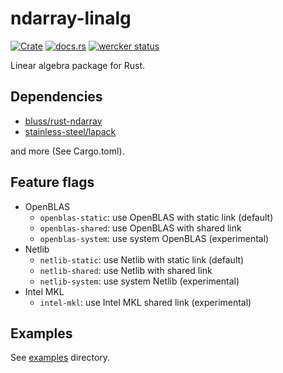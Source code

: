 ndarray-linalg
===============
[![Crate](http://meritbadge.herokuapp.com/ndarray-linalg)](https://crates.io/crates/ndarray-linalg)
[![docs.rs](https://docs.rs/ndarray-linalg/badge.svg)](https://docs.rs/ndarray-linalg)
[![wercker status](https://app.wercker.com/status/f04aeba682ea6e79577e15bd946344a5/s/master "wercker status")](https://app.wercker.com/project/byKey/f04aeba682ea6e79577e15bd946344a5)

Linear algebra package for Rust.

Dependencies
-------------

- [bluss/rust-ndarray](https://github.com/bluss/rust-ndarray)
- [stainless-steel/lapack](https://github.com/stainless-steel/lapack)

and more (See Cargo.toml).

Feature flags
--------------

- OpenBLAS
  - `openblas-static`: use OpenBLAS with static link (default)
  - `openblas-shared`: use OpenBLAS with shared link
  - `openblas-system`: use system OpenBLAS (experimental)
- Netlib
  - `netlib-static`: use Netlib with static link (default)
  - `netlib-shared`: use Netlib with shared link
  - `netlib-system`: use system Netlib (experimental)
- Intel MKL
  - `intel-mkl`: use Intel MKL shared link (experimental)

Examples
---------
See [examples](https://github.com/termoshtt/ndarray-linalg/tree/master/examples) directory.

